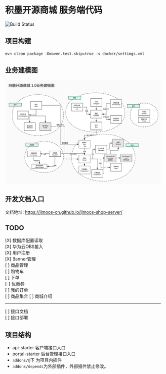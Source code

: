 # 积墨开源商城 服务端代码

![Build Status](https://github.com/jimoos-cn/jimoos-shop-server/workflows/Java%20CI%20with%20Maven/badge.svg)

## 项目构建

`mvn clean package -Dmaven.test.skip=true -s docker/settings.xml`

## 业务建模图

![业务建模图](docs/_media/model.jpg)

## 开发文档入口

文档地址: https://jimoos-cn.github.io/jimoos-shop-server/

## TODO

[X] 数据库配置读取     
[X] 华为云OBS接入    
[X] 用户注册    
[X] Banner管理    
[ ] 商品管理    
[ ] 购物车     
[ ] 下单      
[-] 优惠券     
[ ] 我的订单    
[ ] 商品集合
[ ] 商城介绍


----
[ ] 接口文档  
[ ] 接口部署

## 项目结构

- api-starter 客户端接口入口
- portal-starter 后台管理接口入口
- `addons/@`下 为项目内插件
- `addons/depends`为外部插件，外部插件禁止修改。
